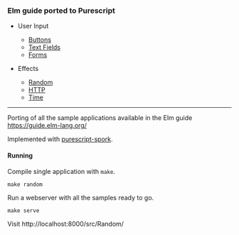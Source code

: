 ### **Elm guide ported to Purescript**


- User Input
  - [Buttons](src/Buttons)
  - [Text Fields](src/TextFields)
  - [Forms](src/Forms)

- Effects
  - [Random](src/Random)
  - [HTTP](src/HTTP)
  - [Time](src/Time)

---

Porting of all the sample applications available in the Elm guide https://guide.elm-lang.org/

Implemented with [purescript-spork](https://github.com/natefaubion/purescript-spork).


#### Running

Compile single application with `make`.

```
make random
```

Run a webserver with all the samples ready to go.

```
make serve
```

Visit http://localhost:8000/src/Random/
